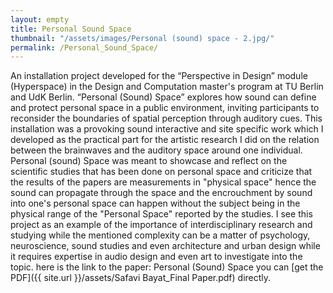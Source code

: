 ```yaml
---
layout: empty
title: Personal Sound Space
thumbnail: "/assets/images/Personal (sound) space - 2.jpg/"
permalink: /Personal_Sound_Space/
---
```

An installation project developed for the “Perspective in Design” module (Hyperspace)
          in the Design and Computation master's program at TU Berlin and UdK Berlin.
          “Personal (Sound) Space” explores how sound can define and protect personal space
          in a public environment, inviting participants to reconsider the boundaries of 
          spatial perception through auditory cues.
          This installation was a provoking sound interactive and site specific work which I developed as the practical part for the artistic research I did on the relation between the brainwaves and the auditory space around one individual. 
          Personal (sound) Space was meant to showcase and reflect on the scientific studies that has been done on personal space and criticize that the results of the papers are measurements in "physical space" hence the sound can propagate through the space and the encrouchment by sound into one's personal space can happen without the subject being in the physical range of the "Personal Space" reported by the studies. 
          I see this project as an example of the importance of interdisciplinary research and studying while the mentioned complexity can be a matter of psychology, neuroscience, sound studies and even architecture and urban design while it requires expertise in audio design and even art to investigate into the topic. 
          here is the link to the paper: 
          Personal (Sound) Space 
          you can [get the PDF]({{ site.url }}/assets/Safavi Bayat_Final Paper.pdf) directly.

